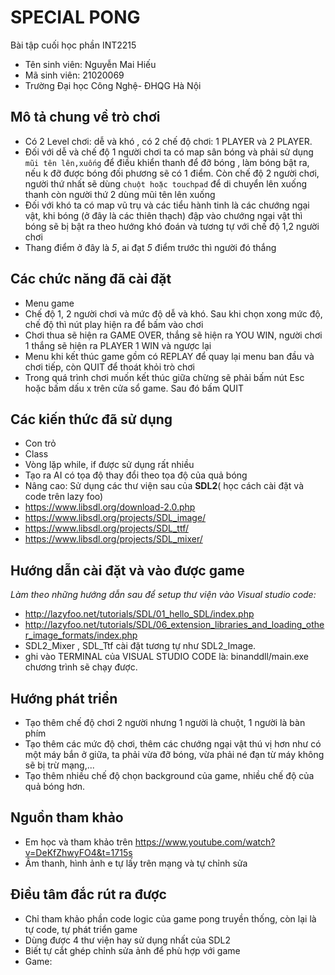 # SPECIAL PONG
Bài tập cuối học phần INT2215
- Tên sinh viên: Nguyễn Mai Hiếu
- Mã sinh viên: 21020069
- Trường Đại học Công Nghệ- ĐHQG Hà Nội

## Mô tả chung về trò chơi

- Có 2 Level chơi: dễ và khó , có 2 chế độ chơi: 1 PLAYER và 2 PLAYER. 
 - Đối với dễ và chế độ 1 người chơi ta có map sân bóng và phải sử dụng `mũi tên lên,xuống` để điều khiển thanh để đỡ bóng , làm bóng bật ra, nếu k đỡ được bóng đối phương sẽ có 1 điểm. Còn chế độ 2 người chơi, người thứ nhất sẽ dùng `chuột hoặc touchpad` để di chuyển lên xuống thanh còn người thứ 2 dùng mũi tên lên xuống
 - Đối với khó ta có map vũ trụ và các tiểu hành tinh là các chướng ngại vật, khi bóng (ở đây là các thiên thạch) đập vào chướng ngại vật thì bóng sẽ bị bật ra theo hướng khó đoán và tương tự với chế độ 1,2 người chơi
- Thang điểm ở đây là *5*, ai đạt *5* điểm trước thì người đó thắng

## Các chức năng đã cài đặt
- Menu game 
 - Chế độ 1, 2 người chơi và mức độ dễ và khó. Sau khi chọn xong mức độ, chế độ thì nút play hiện ra để bấm vào chơi
 - Chơi thua sẽ hiện ra GAME OVER, thắng sẽ hiện ra YOU WIN, người chơi 1 thắng sẽ hiện ra PLAYER 1 WIN và ngược lại
 - Menu khi kết thúc game gồm có REPLAY  để quay lại menu ban đầu và chơi tiếp, còn QUIT để thoát khỏi trò chơi
- Trong quá trình chơi muốn kết thúc giữa chừng sẽ phải bấm nút Esc hoặc bấm dấu x trên cửa sổ game. Sau đó bấm QUIT

## Các kiến thức đã sử dụng
- Con trỏ
- Class
- Vòng lặp while, if được sử dụng rất nhiều
- Tạo ra AI có tọa độ thay đổi theo tọa độ của quả bóng
- Nâng cao: Sử dụng các thư viện sau của **SDL2**( học cách cài đặt và code trên lazy foo) 
 - https://www.libsdl.org/download-2.0.php
 - https://www.libsdl.org/projects/SDL_image/
 - https://www.libsdl.org/projects/SDL_ttf/
 - https://www.libsdl.org/projects/SDL_mixer/

## Hướng dẫn cài đặt và vào được game
*Làm theo những hướng dẫn sau để setup thư viện vào Visual studio code:*
- http://lazyfoo.net/tutorials/SDL/01_hello_SDL/index.php
- http://lazyfoo.net/tutorials/SDL/06_extension_libraries_and_loading_other_image_formats/index.php
- SDL2_Mixer , SDL_Ttf cài đặt tương tự như SDL2_Image.
- ghi vào TERMINAL của VISUAL STUDIO CODE là: binanddll/main.exe chương trình sẽ chạy được.

## Hướng phát triển
- Tạo thêm chế độ chơi 2 người nhưng 1 người là chuột, 1 người là bàn phím
- Tạo thêm các mức độ chơi, thêm các chướng ngại vật thú vị hơn như có một máy bắn ở giữa, ta phải vừa đỡ bóng, vừa phải né đạn từ máy không sẽ bị trừ mạng,...
- Tạo thêm nhiều chế độ chọn background của game, nhiều chế độ của quả bóng hơn.
## Nguồn tham khảo
- Em học và tham khảo trên https://www.youtube.com/watch?v=DeKfZhwyFO4&t=1715s 
- Âm thanh, hình ảnh e tự lấy trên mạng và tự chỉnh sửa 
## Điều tâm đắc rút ra được
- Chỉ tham khảo phần code logic của game pong truyền thống, còn lại là tự code, tự phát triển game
- Dùng được 4 thư viện hay sử dụng nhất của SDL2
- Biết tự cắt ghép chỉnh sửa ảnh để phù hợp với game
- Game: 
